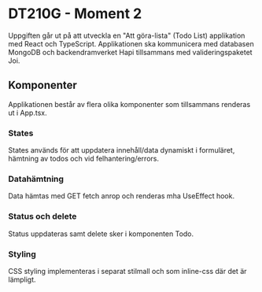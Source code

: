 # DT210G - Moment 2

Uppgiften går ut på att utveckla en "Att göra-lista" (Todo List) applikation med React och TypeScript. 
Applikationen ska kommunicera med databasen MongoDB och backendramverket Hapi tillsammans med valideringspaketet Joi.

## Komponenter
Applikationen består av flera olika komponenter som tillsammans renderas ut i App.tsx.

### States
States används för att uppdatera innehåll/data dynamiskt i formuläret, hämtning av todos och vid felhantering/errors.

### Datahämtning
Data hämtas med GET fetch anrop och renderas mha UseEffect hook.

### Status och delete
Status uppdateras samt delete sker i komponenten Todo.

### Styling
CSS styling implementeras i separat stilmall och som inline-css där det är lämpligt.

